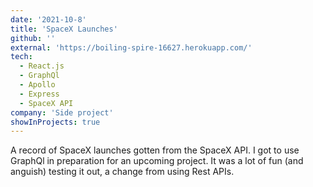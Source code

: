 ```yaml
---
date: '2021-10-8'
title: 'SpaceX Launches'
github: ''
external: 'https://boiling-spire-16627.herokuapp.com/'
tech:
  - React.js
  - GraphQl
  - Apollo
  - Express
  - SpaceX API
company: 'Side project'
showInProjects: true
---
```


A record of SpaceX launches gotten from the SpaceX API. I got to use GraphQl in preparation for an upcoming project. It was a lot of fun (and anguish) testing it out, a change from using Rest APIs.
